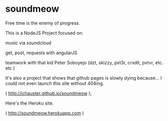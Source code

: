 # soundmeow
Free time is the enemy of progress.

This is a NodeJS Project focused on: 
  
  music via soundcloud
  
  get, post, requests with angularJS
  
  teamwork with that kid Peter Soboyejo (dzt, skizzy, pxt3r, crxdit, pxtvr, etc. etc.)
  
  It's also a project that shows that github pages is slowly dying because... I could not even launch this site without 404ing.
  
( http://ichauster.github.io/soundmeow );

Here's the Heroku site. 

( http://soundmeow.herokuapp.com )
